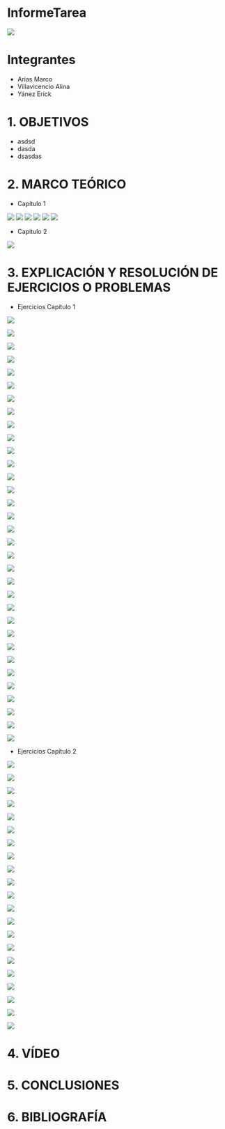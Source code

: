 # InformeTarea

![](https://github.com/erickyanez1/IMAGENES-DEBER-1/blob/main/espe.png)

# **Integrantes**

- Arias Marco
- Villavicencio Alina
- Yánez Erick


# **1. OBJETIVOS**

  - asdsd
  - dasda
  - dsasdas

# **2. MARCO TEÓRICO**

- Capítulo 1

![](https://github.com/erickyanez1/IMAGENES-DEBER-1/blob/main/mapa1_cap1.png)
![](https://github.com/erickyanez1/IMAGENES-DEBER-1/blob/main/mapa2_cap1.png)
![](https://github.com/erickyanez1/IMAGENES-DEBER-1/blob/main/mapa3_cap1.png)
![](https://github.com/erickyanez1/IMAGENES-DEBER-1/blob/main/mapa4_cap1.png)
![](https://github.com/erickyanez1/IMAGENES-DEBER-1/blob/main/mapa5_cap1.png)
![](https://github.com/erickyanez1/IMAGENES-DEBER-1/blob/main/mapa6_cap1.png)

- Capitulo 2

![](https://github.com/erickyanez1/IMAGENES-DEBER-1/blob/main/mapa2_cap2.jpg)

# **3. EXPLICACIÓN Y RESOLUCIÓN DE EJERCICIOS O PROBLEMAS**

- Ejercicios Capítulo 1

![](https://github.com/erickyanez1/IMAGENES-DEBER-1/blob/main/cap1-1.PNG)

![](https://github.com/erickyanez1/IMAGENES-DEBER-1/blob/main/cap1-2.PNG)

![](https://github.com/erickyanez1/IMAGENES-DEBER-1/blob/main/cap1-3.PNG)

![](https://github.com/erickyanez1/IMAGENES-DEBER-1/blob/main/cap1-6.PNG)

![](https://github.com/erickyanez1/IMAGENES-DEBER-1/blob/main/cap1-9.PNG)

![](https://github.com/erickyanez1/IMAGENES-DEBER-1/blob/main/cap1-12.PNG)

![](https://github.com/erickyanez1/IMAGENES-DEBER-1/blob/main/cap1-15.PNG)

![](https://github.com/erickyanez1/IMAGENES-DEBER-1/blob/main/cap1-17.PNG)

![](https://github.com/erickyanez1/IMAGENES-DEBER-1/blob/main/cap1-19.PNG)

![](https://github.com/erickyanez1/IMAGENES-DEBER-1/blob/main/cap1-21.PNG)

![](https://github.com/erickyanez1/IMAGENES-DEBER-1/blob/main/cap1-23.PNG)

![](https://github.com/erickyanez1/IMAGENES-DEBER-1/blob/main/cap1-25.PNG)

![](https://github.com/erickyanez1/IMAGENES-DEBER-1/blob/main/cap1-26.PNG)

![](https://github.com/erickyanez1/IMAGENES-DEBER-1/blob/main/cap1-28.PNG)

![](https://github.com/erickyanez1/IMAGENES-DEBER-1/blob/main/cap1-35.PNG)

![](https://github.com/erickyanez1/IMAGENES-DEBER-1/blob/main/36cap1_P36-12.png)


![](https://github.com/erickyanez1/IMAGENES-DEBER-1/blob/main/37cap1_P36-12.png)


![](https://github.com/erickyanez1/IMAGENES-DEBER-1/blob/main/38cap1_P36-12.png)


![](https://github.com/erickyanez1/IMAGENES-DEBER-1/blob/main/39cap1_P36-12.png)


![](https://github.com/erickyanez1/IMAGENES-DEBER-1/blob/main/40cap1_P36-12.png)


![](https://github.com/erickyanez1/IMAGENES-DEBER-1/blob/main/41cap1_P36-12.png)


![](https://github.com/erickyanez1/IMAGENES-DEBER-1/blob/main/42cap1_P36-12.png)


![](https://github.com/erickyanez1/IMAGENES-DEBER-1/blob/main/43cap1_P36-12.png)


![](https://github.com/erickyanez1/IMAGENES-DEBER-1/blob/main/44cap1_P36-12.png)


![](https://github.com/erickyanez1/IMAGENES-DEBER-1/blob/main/45cap1_P36-12.png)


![](https://github.com/erickyanez1/IMAGENES-DEBER-1/blob/main/46cap1_P36-12.png)


![](https://github.com/erickyanez1/IMAGENES-DEBER-1/blob/main/47cap1_P36-12.png)


![](https://github.com/erickyanez1/IMAGENES-DEBER-1/blob/main/48cap1_P36-12.png)


![](https://github.com/erickyanez1/IMAGENES-DEBER-1/blob/main/49cap1_P36-12.png)


![](https://github.com/erickyanez1/IMAGENES-DEBER-1/blob/main/50cap1_P36-12.png)


![](https://github.com/erickyanez1/IMAGENES-DEBER-1/blob/main/51cap1_P36-12.png)


![](https://github.com/erickyanez1/IMAGENES-DEBER-1/blob/main/52cap1_P36-12.png)


![](https://github.com/erickyanez1/IMAGENES-DEBER-1/blob/main/53cap1_P36-12.png)


- Ejercicios Capítulo 2


![](https://github.com/erickyanez1/IMAGENES-DEBER-1/blob/main/1cap2_P36-12.png)


![](https://github.com/erickyanez1/IMAGENES-DEBER-1/blob/main/2cap2_P36-12.png)


![](https://github.com/erickyanez1/IMAGENES-DEBER-1/blob/main/3cap2_P36-12.png)


![](https://github.com/erickyanez1/IMAGENES-DEBER-1/blob/main/4cap2_P36-12.png)


![](https://github.com/erickyanez1/IMAGENES-DEBER-1/blob/main/5cap2_P36-12.png)


![](https://github.com/erickyanez1/IMAGENES-DEBER-1/blob/main/6cap2_P36-12.png)


![](https://github.com/erickyanez1/IMAGENES-DEBER-1/blob/main/7cap2_P36-12.png)


![](https://github.com/erickyanez1/IMAGENES-DEBER-1/blob/main/8cap2_P36-12.png)


![](https://github.com/erickyanez1/IMAGENES-DEBER-1/blob/main/9cap2_P36-12.png)


![](https://github.com/erickyanez1/IMAGENES-DEBER-1/blob/main/10cap2_P36-12.png)


![](https://github.com/erickyanez1/IMAGENES-DEBER-1/blob/main/11cap2_P36-12.png)


![](https://github.com/erickyanez1/IMAGENES-DEBER-1/blob/main/12cap2_P36-12.png)


![](https://github.com/erickyanez1/IMAGENES-DEBER-1/blob/main/13cap2_P1.jpg)


![](https://github.com/erickyanez1/IMAGENES-DEBER-1/blob/main/14cap2_P1.jpg)


![](https://github.com/erickyanez1/IMAGENES-DEBER-1/blob/main/15cap2_P1.jpg)


![](https://github.com/erickyanez1/IMAGENES-DEBER-1/blob/main/16cap2_P1.jpg)


![](https://github.com/erickyanez1/IMAGENES-DEBER-1/blob/main/17cap2_P1.jpg)


![](https://github.com/erickyanez1/IMAGENES-DEBER-1/blob/main/18cap2_P1.jpg)


![](https://github.com/erickyanez1/IMAGENES-DEBER-1/blob/main/19cap2_P1.jpg)


![](https://github.com/erickyanez1/IMAGENES-DEBER-1/blob/main/20cap2_P1.jpg)


![](https://github.com/erickyanez1/IMAGENES-DEBER-1/blob/main/21cap2_P1.jpg)
# **4. VÍDEO**

# **5. CONCLUSIONES**

# **6. BIBLIOGRAFÍA**
